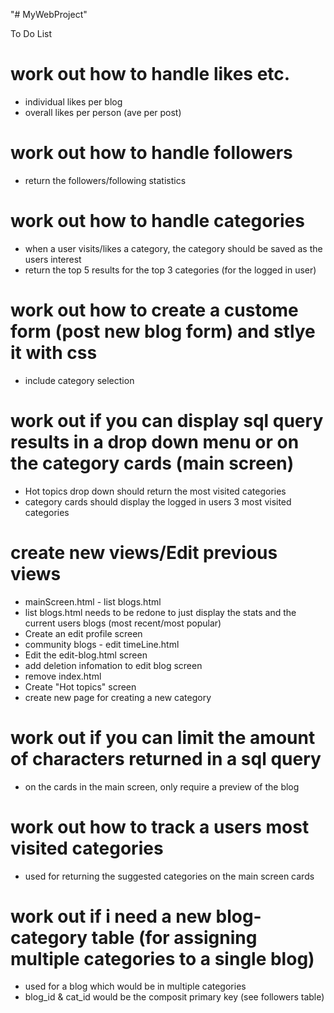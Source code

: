 "# MyWebProject" 


To Do List 

# work out how to handle likes etc.
- individual likes per blog
- overall likes per person (ave per post)

# work out how to handle followers
- return the followers/following statistics

# work out how to handle categories
- when a user visits/likes a category, the category should be saved as the users interest 
- return the top 5 results for the top 3 categories (for the logged in user)

# work out how to create a custome form (post new blog form) and stlye it with css
- include category selection

# work out if you can display sql query results in a drop down menu or on the category cards (main screen)
- Hot topics drop down should return the most visited categories
- category cards should display the logged in users 3 most visited categories

# create new views/Edit previous views
- mainScreen.html - list blogs.html
- list blogs.html needs to be redone to just display the stats and the current users blogs (most recent/most popular)
- Create an edit profile screen
- community blogs - edit timeLine.html
- Edit the edit-blog.html screen 
- add deletion infomation to edit blog screen 
- remove index.html
- Create "Hot topics" screen
- create new page for creating a new category

# work out if you can limit the amount of characters returned in a sql query
- on the cards in the main screen, only require a preview of the blog 

# work out how to track a users most visited categories
- used for returning the suggested categories on the main screen cards

# work out if i need a new blog-category table (for assigning multiple categories to a single blog)
- used for a blog which would be in multiple categories
- blog_id & cat_id would be the composit primary key (see followers table)